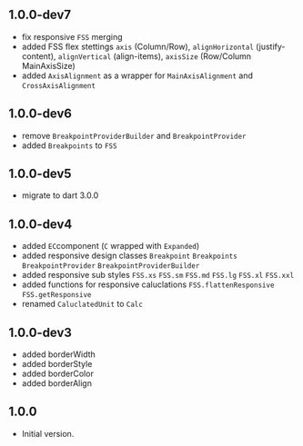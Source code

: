 ## 1.0.0-dev7
- fix responsive `FSS` merging
- added FSS flex stettings `axis` (Column/Row), `alignHorizontal` (justify-content), `alignVertical` (align-items), `axisSize` (Row/Column MainAxisSize)
- added `AxisAlignment` as a wrapper for `MainAxisAlignment` and `CrossAxisAlignment`

## 1.0.0-dev6
- remove `BreakpointProviderBuilder` and `BreakpointProvider`
- added `Breakpoints` to `FSS`

## 1.0.0-dev5
- migrate to dart 3.0.0

## 1.0.0-dev4

- added `EC`component (`C` wrapped with `Expanded`)
- added responsive design classes `Breakpoint` `Breakpoints` `BreakpointProvider` `BreakpointProviderBuilder`
- added responsive sub styles `FSS.xs` `FSS.sm` `FSS.md` `FSS.lg` `FSS.xl` `FSS.xxl`
- added functions for responsive caluclations `FSS.flattenResponsive` `FSS.getResponsive`
- renamed `CaluclatedUnit` to `Calc`

## 1.0.0-dev3

- added borderWidth
- added borderStyle
- added borderColor
- added borderAlign

## 1.0.0

- Initial version.



